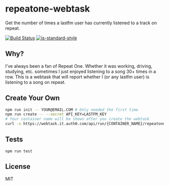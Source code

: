 repeatone-webtask
==================

Get the number of times a lastfm user has currently listened to a track on repeat.

[![Build Status](https://travis-ci.org/lukekarrys/repeatone-webtask.png?branch=master)](https://travis-ci.org/lukekarrys/repeatone-webtask)
[![js-standard-style](https://img.shields.io/badge/code%20style-standard-brightgreen.svg?style=flat)](https://github.com/feross/standard)


## Why?

I've always been a fan of Repeat One. Whether it was working, driving, studying, etc. sometimes I just enjoyed listening to a song 30+ times in a row. This is a webtask that will report whether I (or any lastfm user) is listening to a song on repeat.


## Create Your Own

```sh
npm run init -- YOUR@EMAIL.COM # Only needed the first time
npm run create -- --secret API_KEY=LASTFM_KEY
# Your container name will be shown after you create the webtask
curl -s https://webtask.it.auth0.com/api/run/{CONTAINER_NAME}/repeatone?user=USER
```


## Tests

`npm run test`


## License

MIT
